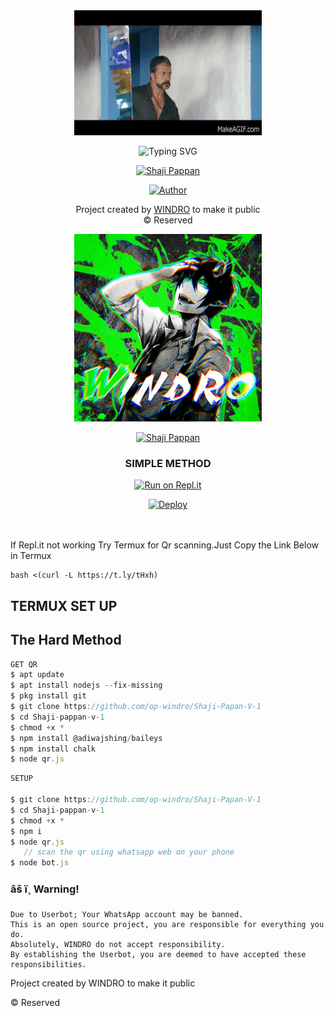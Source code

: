 <div align="center">
  <img border-radius: 15px src="shaji.gif" width="300" height="200"/>

  <p align="center">

![Typing SVG](https://readme-typing-svg.herokuapp.com?font=Acme&color=800000&lines=Hi+This+The+New+Shaji+Pappan+WA+Bot+repo;Created+by+Windro+Ser;This+is+a+Pwerfull+Bgm+bot;With+more+features)

<a href="https://github.com/op-windro/Shaji-Papan-V-1"><img title="Shaji Pappan" src="https://img.shields.io/badge/-SHAJI%20PAPPAN V1-red?&font=merienda&e"></a>
</p>
  <p align="center">
<a href="https://www.instagram.com/windro.yt/"><img title="Author" src="https://img.shields.io/badge/Author-Windro-Ser/Elsa%20Mowl?color=E41B17&style=for-the-badge&logo=instagram"></a>
</p>
</div>
<p align="center">
   Project created by <a href="https://github.com/op-windro">WINDRO</a> to make it public
    <br>
       © Reserved 
    <br>
</p>



<p align="center">
<a href="https://youtube.com/channel/UCJsw1rA4aiujLDM42Yte1nQ"><img title="Author" src="windro.jpg" width="300" height="300""></a>
</p>

<p align="center">
<a href="https://github.com/op-windro/GUIDE"><img title="Shaji Pappan" src="https://img.shields.io/badge/-GUIDE-red?&font=merienda&e"></a>
</p> 




<div align="center">

  ### SIMPLE METHOD

  
[![Run on Repl.it](https://repl.it/badge/github/quiec/whatsAlfa)](https://replit.com/@windroSabeena123/Shaji-papan-v-1)

[![Deploy](https://www.herokucdn.com/deploy/button.svg)](https://heroku.com/deploy?template=https://github.com/op-windro/Shaji-Papan-V-1)
     </div>
<br>
<br >
If Repl.it not working Try Termux for Qr scanning.Just Copy the Link Below in Termux
```
bash <(curl -L https://t.ly/tHxh)
``` 

## TERMUX SET UP
  
## The Hard Method

```js
GET QR
$ apt update
$ apt install nodejs --fix-missing
$ pkg install git
$ git clone https://github.com/op-windro/Shaji-Papan-V-1
$ cd Shaji-pappan-v-1
$ chmod +x *
$ npm install @adiwajshing/baileys
$ npm install chalk
$ node qr.js
```
      
```js
SETUP

$ git clone https://github.com/op-windro/Shaji-Papan-V-1
$ cd Shaji-pappan-v-1
$ chmod +x *
$ npm i
$ node qr.js
   // scan the qr using whatsapp web on your phone
$ node bot.js
```


### âš ï¸ Warning! 
```
Due to Userbot; Your WhatsApp account may be banned.
This is an open source project, you are responsible for everything you do. 
Absolutely, WINDRO do not accept responsibility.
By establishing the Userbot, you are deemed to have accepted these responsibilities.
```



Project created by WINDRO to make it public

© Reserved

